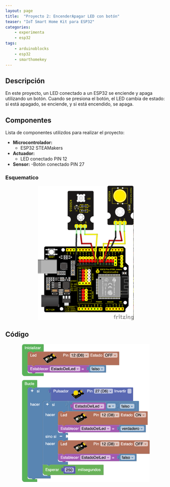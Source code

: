 ```yaml
---
layout: page
title:  "Proyecto 2: EncenderApagar LED con botón"
teaser: "IoT Smart Home Kit para ESP32"
categories:
    - experimenta
    - esp32
tags:
    - arduinoblocks
    - esp32
    - smarthomekey
---
```


## Descripción
En este proyecto, un LED conectado a un ESP32 se enciende y apaga utilizando un botón. Cuando se presiona el botón, el LED cambia de estado: si está apagado, se enciende, y si está encendido, se apaga.

## Componentes
Lista de componentes utilizdos para realizar el proyecto:
- **Microcontrolador:** 
    - ESP32 STEAMakers
- **Actuador:** 
    - LED conectado PIN 12
- **Sensor:** 
    -Botón conectado PIN 27 

### Esquematico 

<p align="center">
    <img src="/images/experimenta/esp32/Proyectos/P02_Esquematico.png" alt="Proyecto 1" width="300"/>
</p>

## Código 

<p align="center">
    <img src="/images/experimenta/esp32/Proyectos/Proyecto02.png" alt="Proyecto 2" width="400"/>
</p>
